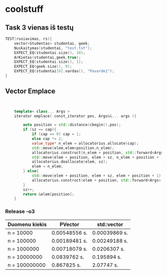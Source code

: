 # coolstuff


## Task 3 vienas iš testų

```c++
TEST(rusiavimas, rs){
    vector<Studentas> studentai, geek;
    Nuskaitymas(studentai, "test.txt");
    EXPECT_EQ(studentai.size(), 10);
    ArKietas(studentai,geek,true);
    EXPECT_EQ(studentai.size(), 1);
    EXPECT_EQ(geek.size(), 9);
    EXPECT_EQ(studentai[0].vardas(), "Pavarde1");
}
```


## Vector Emplace

```c++


    template< class... Args >
    iterator emplace( const_iterator pos, Args&&... args ){

        auto position = std::distance(cbegin(),pos);
        if (sz == cap){
            if (cap == 0) cap = 1;
            else cap *= 2;
            value_type* n_elem = allocatorius.allocate(cap);
            std::move(elem,elem+position,n_elem);
            allocatorius.construct(n_elem + position, std::forward<Args>(args)...);
            std::move(elem + position, elem + sz, n_elem + position + 1);
            allocatorius.deallocate(elem, sz);
            elem = n_elem;
        } else{
            std::move(elem + position, elem + sz, elem + position + 1);
            allocatorius.construct(elem + position, std::forward<Args>(args)...);
        }
        sz++;
        return &elem[position];
    }
```

### Release -o3

|Duomenu kiekis                    |PVector     |std::vector     |
|----------------------------------|-----------------|----------------|
| n = 10000 | 0.00548556 s. | 0.00039869 s. |
| n = 100000 | 0.00189481 s. | 0.00249188 s. |
| n = 1000000 | 0.00718079 s. | 0.0206307 s. |
| n = 10000000 | 0.0839762 s. | 0.195894 s. |
| n = 100000000 | 0.867825 s. | 2.07747 s. |
